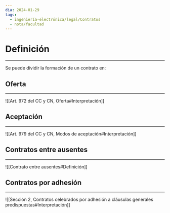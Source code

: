 ```yaml
---
dia: 2024-01-29
tags:
  - ingeniería-electrónica/legal/Contratos
  - nota/facultad
---
```

# Definición
---
Se puede dividir la formación de un contrato en:

## Oferta
---
![[Art. 972 del CC y CN, Oferta#Interpretación]]

## Aceptación
---
![[Art. 979 del CC y CN, Modos de aceptación#Interpretación]]

## Contratos entre ausentes
---
![[Contrato entre ausentes#Definición]]

## Contratos por adhesión
---
![[Sección 2, Contratos celebrados por adhesión a cláusulas generales predispuestas#Interpretación]]